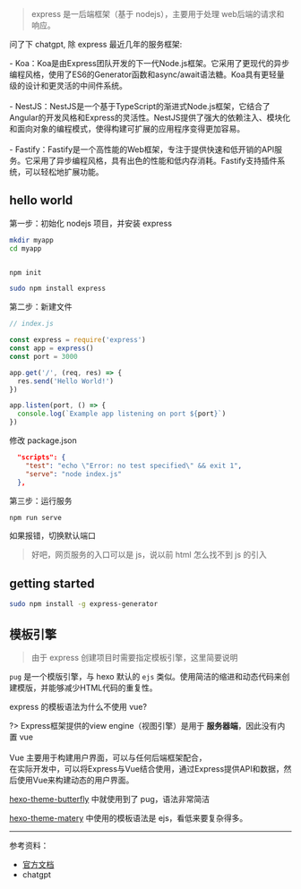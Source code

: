 
> express 是一后端框架（基于 nodejs），主要用于处理 web后端的请求和响应。

问了下 chatgpt, 除 express 最近几年的服务框架:

<p class="warn">
- Koa：Koa是由Express团队开发的下一代Node.js框架。它采用了更现代的异步编程风格，使用了ES6的Generator函数和async/await语法糖。Koa具有更轻量级的设计和更灵活的中间件系统。</br></br>
- NestJS：NestJS是一个基于TypeScript的渐进式Node.js框架，它结合了Angular的开发风格和Express的灵活性。NestJS提供了强大的依赖注入、模块化和面向对象的编程模式，使得构建可扩展的应用程序变得更加容易。</br></br>
- Fastify：Fastify是一个高性能的Web框架，专注于提供快速和低开销的API服务。它采用了异步编程风格，具有出色的性能和低内存消耗。Fastify支持插件系统，可以轻松地扩展功能。
</p>


## hello world


第一步：初始化 nodejs 项目，并安装 express

```bash
mkdir myapp
cd myapp


npm init

sudo npm install express
```

第二步：新建文件

```js
// index.js

const express = require('express')
const app = express()
const port = 3000

app.get('/', (req, res) => {
  res.send('Hello World!')
})

app.listen(port, () => {
  console.log(`Example app listening on port ${port}`)
})
```

修改 package.json

```json
  "scripts": {
    "test": "echo \"Error: no test specified\" && exit 1",
    "serve": "node index.js"
  },
```

第三步：运行服务

```bash
npm run serve
```

如果报错，切换默认端口


> 好吧，网页服务的入口可以是 js，说以前 html 怎么找不到 js 的引入



## getting started

```bash
sudo npm install -g express-generator
```




## 模板引擎

> 由于 express 创建项目时需要指定模板引擎，这里简要说明


`pug` 是一个模版引擎，与 hexo 默认的 `ejs` 类似。使用简洁的缩进和动态代码来创建模版，并能够减少HTML代码的重复性。


express 的模板语法为什么不使用 vue?

?> Express框架提供的view engine（视图引擎）是用于 **服务器端**，因此没有内置 vue </br></br>
Vue 主要用于构建用户界面，可以与任何后端框架配合，</br>
在实际开发中，可以将Express与Vue结合使用，通过Express提供API和数据，然后使用Vue来构建动态的用户界面。


[hexo-theme-butterfly](https://github.com/jerryc127/hexo-theme-butterfly) 中就使用到了 pug，语法非常简洁

[hexo-theme-matery](https://github.com/blinkfox/hexo-theme-matery) 中使用的模板语法是 ejs，看低来要复杂得多。



----------

参考资料：
- [官方文档](https://expressjs.com/en/starter/installing.html)
- chatgpt